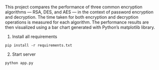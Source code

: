 This project compares the performance of three common encryption algorithms — RSA, DES, and AES — in the context of password encryption and decryption.
The time taken for both encryption and decryption operations is measured for each algorithm. The performance results are then visualized using a bar chart generated with Python’s matplotlib library.

1. Install all requirements
```
pip install -r requirements.txt
```

2. Start server
```
python app.py
```
